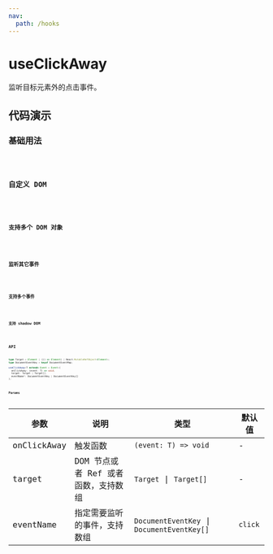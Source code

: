 ```yaml
---
nav:
  path: /hooks
---
```


# useClickAway

监听目标元素外的点击事件。

## 代码演示

### 基础用法

<code src="./demo/demo1.tsx" />

### 自定义 DOM

<code src="./demo/demo2.tsx" />

### 支持多个 DOM 对象

<code src="./demo/demo3.tsx" />

### 监听其它事件

<code src="./demo/demo4.tsx" />

### 支持多个事件

<code src="./demo/demo5.tsx" />

### 支持 shadow DOM

<code src="./demo/demo6.tsx" />

## API

```typescript
type Target = Element | (() => Element) | React.MutableRefObject<Element>;
type DocumentEventKey = keyof DocumentEventMap;

useClickAway<T extends Event = Event>(
  onClickAway: (event: T) => void,
  target: Target | Target[],
  eventName?: DocumentEventKey | DocumentEventKey[]
);
```

### Params

| 参数        | 说明                                | 类型                                       | 默认值  |
| ----------- | ----------------------------------- | ------------------------------------------ | ------- |
| onClickAway | 触发函数                            | `(event: T) => void`                       | -       |
| target      | DOM 节点或者 Ref 或者函数，支持数组 | `Target` \| `Target[]`                     | -       |
| eventName   | 指定需要监听的事件，支持数组        | `DocumentEventKey` \| `DocumentEventKey[]` | `click` |
